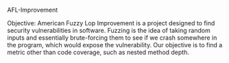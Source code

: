 AFL-Improvement

Objective:
American Fuzzy Lop Improvement is a project designed to find security vulnerabilities in software. Fuzzing is the idea of taking random inputs and essentially brute-forcing them to see if we crash somewhere in the program, which would expose the vulnerability. Our objective is to find a metric other than code coverage, such as nested method depth. 
 
